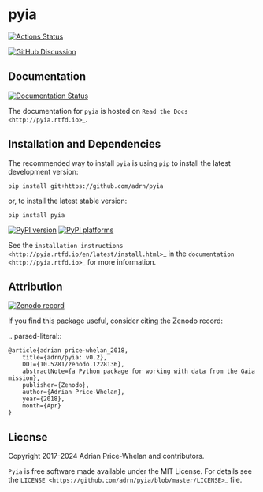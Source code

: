 # pyia

[![Actions Status][actions-badge]][actions-link]

[![GitHub Discussion][github-discussions-badge]][github-discussions-link]

<!-- SPHINX-START -->

<!-- prettier-ignore-start -->
[actions-badge]:            https://github.com/adrn/pyia/workflows/CI/badge.svg
[actions-link]:             https://github.com/adrn/pyia/actions
[conda-badge]:              https://img.shields.io/conda/vn/conda-forge/pyia
[conda-link]:               https://github.com/conda-forge/pyia-feedstock
[github-discussions-badge]: https://img.shields.io/static/v1?label=Discussions&message=Ask&color=blue&logo=github
[github-discussions-link]:  https://github.com/adrn/pyia/discussions
[pypi-link]:                https://pypi.org/project/pyia/
[pypi-platforms]:           https://img.shields.io/pypi/pyversions/pyia
[pypi-version]:             https://img.shields.io/pypi/v/pyia
[rtd-badge]:                https://readthedocs.org/projects/pyia/badge/?version=latest
[rtd-link]:                 https://pyia.readthedocs.io/en/latest/?badge=latest
[zenodo-badge]:             https://zenodo.org/badge/DOI/10.5281/zenodo.1228136.svg
[zenodo-link]:              https://doi.org/10.5281/zenodo.1228136

<!-- prettier-ignore-end -->

## Documentation

[![Documentation Status][rtd-badge]][rtd-link]

The documentation for ``pyia`` is hosted on `Read the Docs <http://pyia.rtfd.io>`_.


## Installation and Dependencies

The recommended way to install ``pyia`` is using ``pip`` to install the latest
development version:

    pip install git+https://github.com/adrn/pyia

or, to install the latest stable version:

    pip install pyia

[![PyPI version][pypi-version]][pypi-link]
[![PyPI platforms][pypi-platforms]][pypi-link]

See the `installation instructions <http://pyia.rtfd.io/en/latest/install.html>`_ in the
`documentation <http://pyia.rtfd.io>`_ for more information.

## Attribution

[![Zenodo record][zenodo-badge]][zenodo-link]

If you find this package useful, consider citing the Zenodo record:

.. parsed-literal::

    @article{adrian price-whelan_2018,
        title={adrn/pyia: v0.2},
        DOI={10.5281/zenodo.1228136},
        abstractNote={a Python package for working with data from the Gaia mission},
        publisher={Zenodo},
        author={Adrian Price-Whelan},
        year={2018},
        month={Apr}
    }

## License

Copyright 2017-2024 Adrian Price-Whelan and contributors.

``Pyia`` is free software made available under the MIT License. For details see the
`LICENSE <https://github.com/adrn/pyia/blob/master/LICENSE>`_ file.
